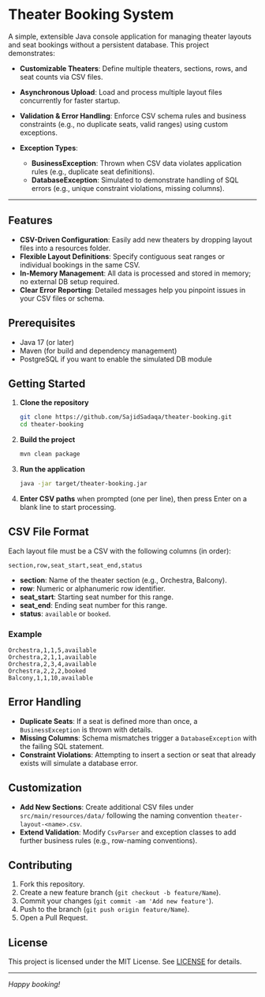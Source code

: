 # Theater Booking System

A simple, extensible Java console application for managing theater layouts and seat bookings without a persistent database. This project demonstrates:

* **Customizable Theaters**: Define multiple theaters, sections, rows, and seat counts via CSV files.
* **Asynchronous Upload**: Load and process multiple layout files concurrently for faster startup.
* **Validation & Error Handling**: Enforce CSV schema rules and business constraints (e.g., no duplicate seats, valid ranges) using custom exceptions.
* **Exception Types**:

  * **BusinessException**: Thrown when CSV data violates application rules (e.g., duplicate seat definitions).
  * **DatabaseException**: Simulated to demonstrate handling of SQL errors (e.g., unique constraint violations, missing columns).

---

## Features

* **CSV-Driven Configuration**: Easily add new theaters by dropping layout files into a resources folder.
* **Flexible Layout Definitions**: Specify contiguous seat ranges or individual bookings in the same CSV.
* **In-Memory Management**: All data is processed and stored in memory; no external DB setup required.
* **Clear Error Reporting**: Detailed messages help you pinpoint issues in your CSV files or schema.

## Prerequisites

* Java 17 (or later)
* Maven (for build and dependency management)
* PostgreSQL if you want to enable the simulated DB module

## Getting Started

1. **Clone the repository**

   ```bash
   git clone https://github.com/SajidSadaqa/theater-booking.git
   cd theater-booking
   ```

2. **Build the project**

   ```bash
   mvn clean package
   ```

3. **Run the application**

   ```bash
   java -jar target/theater-booking.jar
   ```

4. **Enter CSV paths** when prompted (one per line), then press Enter on a blank line to start processing.

## CSV File Format

Each layout file must be a CSV with the following columns (in order):

```csv
section,row,seat_start,seat_end,status
```

* **section**: Name of the theater section (e.g., Orchestra, Balcony).
* **row**: Numeric or alphanumeric row identifier.
* **seat\_start**: Starting seat number for this range.
* **seat\_end**: Ending seat number for this range.
* **status**: `available` or `booked`.

### Example

```csv
Orchestra,1,1,5,available
Orchestra,2,1,1,available
Orchestra,2,3,4,available
Orchestra,2,2,2,booked
Balcony,1,1,10,available
```

## Error Handling

* **Duplicate Seats**: If a seat is defined more than once, a `BusinessException` is thrown with details.
* **Missing Columns**: Schema mismatches trigger a `DatabaseException` with the failing SQL statement.
* **Constraint Violations**: Attempting to insert a section or seat that already exists will simulate a database error.

## Customization

* **Add New Sections**: Create additional CSV files under `src/main/resources/data/` following the naming convention `theater-layout-<name>.csv`.
* **Extend Validation**: Modify `CsvParser` and exception classes to add further business rules (e.g., row-naming conventions).

## Contributing

1. Fork this repository.
2. Create a new feature branch (`git checkout -b feature/Name`).
3. Commit your changes (`git commit -am 'Add new feature'`).
4. Push to the branch (`git push origin feature/Name`).
5. Open a Pull Request.

## License

This project is licensed under the MIT License. See [LICENSE](LICENSE) for details.

---

*Happy booking!*
